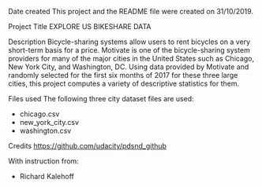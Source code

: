 Date created
This project and the README file were created on 31/10/2019.

Project Title
EXPLORE US BIKESHARE DATA

Description
Bicycle-sharing systems allow users to rent bicycles on a very short-term basis for a price.  Motivate is one of the bicycle-sharing system providers for many of the major cities in the United States such as Chicago, New York City, and Washington, DC. Using data provided by Motivate and randomly selected for the first six months of 2017 for these three large cities, this project computes a variety of descriptive statistics for them.

Files used
The following three city dataset files are used:
- chicago.csv
- new_york_city.csv
- washington.csv

Credits
https://github.com/udacity/pdsnd_github

With instruction from:
- Richard Kalehoff
